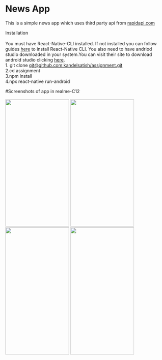 # News App
This is a simple news app which uses third party api from  [rapidapi.com](https://rapidapi.com/newscatcher-api-newscatcher-api-default/api/free-news/)


Installation
<br>
<br>
You must have React-Native-CLI installed. If not installed you can follow guides [here](https://reactnative.dev/docs/environment-setup) to install React-Native CLI. You also need to have andriod studio downloaded in your system.You can visit their site to download android studio clicking [here](https://developer.android.com/studio?gclid=CjwKCAjw_JuGBhBkEiwA1xmbRT_taEpGfY4lXyZMZV-jJTNC2pXHzuznB3B_FlDE22nlRFUlc7cOtRoCetQQAvD_BwE&gclsrc=aw.ds).
  <br>
      1. git clone [git@github.com:kandelsatish/assignment.git](https://github.com/kandelsatish/assignment.git) <br>
      2.cd assignment<br>
      3.npm install<br>
      4.npx react-native run-android<br>
      
      
      
   #Screenshots of app in realme-C12
<br><br>
<img src="https://user-images.githubusercontent.com/66763012/131341986-768f0fb5-d3c7-4db6-a7f1-de3b32e86405.jpg" width="200" height="400" />
<img src="https://user-images.githubusercontent.com/66763012/131341973-147ff8b2-2a90-4a96-bf9e-784eeb4458a0.jpg" width="200" height="400" />
<img src="https://user-images.githubusercontent.com/66763012/131341981-166d6a87-4fc0-490e-9f39-7fbebe7f4f35.jpg" width="200" height="400" />
<img src="https://user-images.githubusercontent.com/66763012/131341983-8ea2f9e9-4470-4556-9af1-8c63eb7056a2.jpg" width="200" height="400" />


<!-- ![nikemail](https://user-images.githubusercontent.com/66763012/121998552-be518200-cdcb-11eb-864a-5fd984da3d45.jpg)![shoes](https://user-images.githubusercontent.com/66763012/121998575-c5789000-cdcb-11eb-844c-efb1b950d28a.jpg) -->

<!-- https://user-images.githubusercontent.com/66763012/121998552-be518200-cdcb-11eb-864a-5fd984da3d45.jpg
https://user-images.githubusercontent.com/66763012/121998575-c5789000-cdcb-11eb-844c-efb1b950d28a.jpg -->
